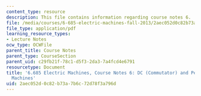 ```yaml
---
content_type: resource
description: This file contains information regarding course notes 6.
file: /media/courses/6-685-electric-machines-fall-2013/2aec052d0c82b73a7b6c72d78f3a796d_MIT6_685F13_chapter6.pdf
file_type: application/pdf
learning_resource_types:
- Lecture Notes
ocw_type: OCWFile
parent_title: Course Notes
parent_type: CourseSection
parent_uid: c29fb21f-78c1-d5f3-2da3-7a4fcd4e6791
resourcetype: Document
title: '6.685 Electric Machines, Course Notes 6: DC (Commutator) and Permanent Magnet
  Machines'
uid: 2aec052d-0c82-b73a-7b6c-72d78f3a796d
---
```


